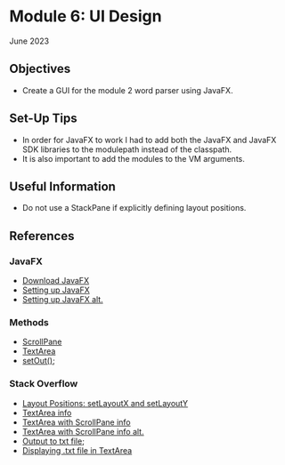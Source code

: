 # Module 6: UI Design
June 2023

## Objectives
* Create a GUI for the module 2 word parser using JavaFX.

## Set-Up Tips
* In order for JavaFX to work I had to add both the JavaFX and JavaFX SDK libraries to the modulepath instead of the classpath.
* It is also important to add the modules to the VM arguments.

## Useful Information
* Do not use a StackPane if explicitly defining layout positions. 

## References

### JavaFX
* [Download JavaFX](https://openjfx.io/)
* [Setting up JavaFX](https://www.youtube.com/watch?v=oVn6_2KuYbM&t=367s)
* [Setting up JavaFX alt.](https://www.youtube.com/watch?v=bk28ytggz7E&t=200s)

### Methods
* [ScrollPane](https://docs.oracle.com/javase/8/javafx/api/javafx/scene/control/ScrollPane.html)
* [TextArea](https://docs.oracle.com/javase/8/javafx/api/javafx/scene/control/TextArea.html)
* [setOut()](https://www.tutorialspoint.com/java/lang/system_setout.htm);

### Stack Overflow
* [Layout Positions: setLayoutX and setLayoutY](https://stackoverflow.com/questions/42939530/setx-and-sety-not-working-when-trying-to-position-images)
* [TextArea info](https://stackoverflow.com/questions/24822839/multiline-text-output-in-javafx)
* [TextArea with ScrollPane info](https://stackoverflow.com/questions/26338373/why-doesnt-textarea-occupy-entire-area-of-scrollpane-in-javafx-how-to-add-scro)
* [TextArea with ScrollPane info alt.](https://stackoverflow.com/questions/19177319/adding-scrollpane-on-textarea)
* [Output to txt file](https://stackoverflow.com/questions/1994255/how-to-write-console-output-to-a-txt-file);
* [Displaying .txt file in TextArea](https://stackoverflow.com/questions/43159780/writing-into-a-text-file-then-reading-it-back-into-a-textarea-javafx)
